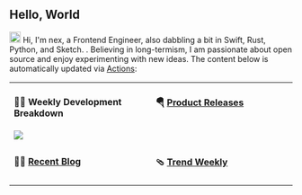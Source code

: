 ## Hello, World

<img src='https://raw.githubusercontent.com/nexquivor/nexquivor/refs/heads/main/images/hi.gif' alt='Hi' width="20"/> Hi, I'm nex, a Frontend Engineer, also dabbling a bit in Swift, Rust, Python, and Sketch. . Believing in long-termism, I am passionate about open source and enjoy experimenting with new ideas. The content below is automatically updated via <a href="https://github.com/therocketor/therocketor/actions" target="_blank">Actions</a>:

<table width="960px">
<tr>
<td valign="top" width="50%">

#### 🏊‍♂️ Weekly Development Breakdown

<picture>
  <source media="(prefers-color-scheme: dark)" srcset="https://raw.githubusercontent.com/therocketor/therocketor/main/images/wakatime_weekly_language_stats_black.svg">
  <source media="(prefers-color-scheme: light)" srcset="https://raw.githubusercontent.com/therocketor/therocketor/main/images/wakatime_weekly_language_stats.svg">
  <img src="https://raw.githubusercontent.com/therocketor/therocketor/main/images/wakatime_weekly_language_stats.svg">
</picture>

</td>
<td valign="top" width="50%">

#### 🪂 <a href="https://github.com/therocketor/tw93/blob/master/releases.md" target="_blank">Product Releases</a>

<!-- recent_releases starts -->

<!-- recent_releases ends -->

</td>
</tr>
<tr>
<td valign="top" width="50%">

#### 🤾‍♂️ <a href="https://github.com/therocketor" target="_blank">Recent Blog</a>

<!-- blog starts -->

<!-- blog ends -->

</td>
<td valign="top" width="50%">

#### 🩴 <a href="https://github.com/therocketor" target="_blank">Trend Weekly</a>

<!-- weekly starts -->


<!-- weekly ends -->

</td>
</tr>

</table>
